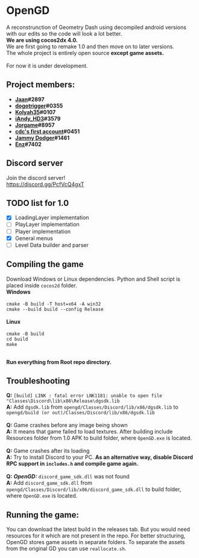# **OpenGD**
A reconstrunction of Geometry Dash using decompiled android versions with our edits so the code will look a lot better.</br>
**We are using cocos2dx 4.0.**<br>
We are first going to remake 1.0 and then move on to later versions.<br>
The whole project is entirely open source **except game assets.**<br>
<br>
For now it is under development.

## **Project members:**
* **[Jaan](https://github.com/JaanDev)#2897**
* **[dogotrigger](https://github.com/SergeyMC9730)#0355**
* **[Kolyah35](https://github.com/Kolyah35)#0107**
* **[iAndy_HD3](https://github.com/iAndyHD3)#3579**
* **[Jorgame](https://github.com/ImJorGame)#8957**
* **[cdc's first account](https://github.com/CdcOnGitHub)#0451**
* **[Jammy Dodger](https://github.com/Wyliemaster)#1461**
* **[Enz](https://github.com/MikaKC)#7402**

## **Discord server**
Join the discord server!<br>
https://discord.gg/PcfVcQ4gxT <br>

## **TODO list for 1.0**
- [x] LoadingLayer implementation
- [ ] PlayLayer implementation
- [ ] Player implementation
- [x] General menus
- [ ] Level Data builder and parser

## **Compiling the game**
Download Windows or Linux dependencies. Python and Shell script is placed inside `cocos2d` folder.<br>
**Windows**<br><br>
`cmake -B build -T host=x64 -A win32`<br>
`cmake --build build --config Release`<br><br>
**Linux**<br><br>
`cmake -B build`<br>
`cd build`<br>
`make`<br><br>

**Run everything from Root repo directory.**<br>

## **Troubleshooting**
**Q:** `[build] LINK : fatal error LNK1181: unable to open file "Classes\Discord\lib\x86\Release\dgsdk.lib` <br>
**A:** Add `dgsdk.lib` from `opengd/Classes/Discord/lib/x86/dgsdk.lib` to `opengd/build (or out)/Classes/Discord/lib/x86/dgsdk.lib`<br><br>
**Q:** Game crashes before any image being shown<br>
**A:** It means that game failed to load textures. After building include Resources folder from 1.0 APK to build folder, where `OpenGD.exe` is located.<br><br>
**Q:** Game crashes after its loading<br>
**A:** Try to install Discord to your PC. **As an alternative way, disable Discord RPC support in `includes.h` and compile game again.**<br><br>
**Q:** ***OpenGD:*** `discord_game_sdk.dll` was not found<br>
**A:** Add `discord_game_sdk.dll` from `opengd/Classes/Discord/lib/x86/discord_game_sdk.dll` to build folder, where `OpenGD.exe` is located.  

## **Running the game:**
You can download the latest build in the releases tab. But you would need resources for it which are not present in the repo. For better structuring, OpenGD stores game assets in separate folders. To separate the assets from the original GD you can use `reallocate.sh`.
